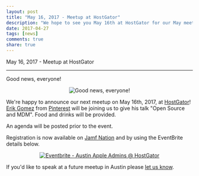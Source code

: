 ```yaml
---
layout: post
title: "May 16, 2017 - Meetup at HostGator"
description: "We hope to see you May 16th at HostGator for our May meetup with guest presenter Erik Gomez."
date: 2017-04-27
tags: [news]
comments: true
share: true
---
```


May 16, 2017 - Meetup at HostGator

---

Good news, everyone!

<div align="center"><img src="https://media.giphy.com/media/kpo0V5y88hEqs/giphy.gif" alt="Good news, everyone!" /></div>

We're happy to announce our next meetup on May 16th, 2017, at [HostGator](http://www.hostgator.com/about)! [Erik Gomez](http://blog.eriknicolasgomez.com/) from [Pinterest](https://about.pinterest.com/en) will be joining us to give his talk "Open Source and MDM". Food and drinks will be provided.

An agenda will be posted prior to the event.

Registration is now available on [Jamf Nation](https://www.jamf.com/jamf-nation/events/user-groups/167/austin-apple-admins-hostgator-may-16?view=info) and by using the EventBrite details below.

<div align="center"><a href="https://www.eventbrite.com/e/austin-apple-admins-hostgator-tickets-34110436233?ref=ebtnebregn" target="_blank"><img src="https://www.eventbrite.com/custombutton?eid=34110436233" alt="Eventbrite - Austin Apple Admins @ HostGator" /></a></div>

If you'd like to speak at a future meetup in Austin please [let us know](https://goo.gl/forms/SlplkdmkkyKpG7982).
